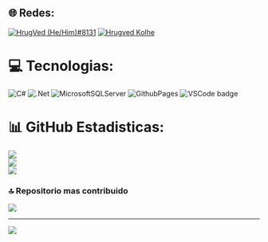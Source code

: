 
## 🌐 Redes:
<a href="[https://discord.gg/.roy_08]"><img border="0" alt="HrugVed (He/Him)#8131" src="https://img.icons8.com/fluent/42/000000/discord-logo.png"/></a> <a href="[https://www.instagram.com/_hrugved_/](https://instagram.com/Roy.Moyano)"><img border="0" alt="Hrugved Kolhe" src="https://img.icons8.com/doodle/38/000000/instagram--v1.png"/></a>

# 💻 Tecnologias:
![C#](https://img.shields.io/badge/c%23-%23239120.svg?style=for-the-badge&logo=c-sharp&logoColor=white) ![.Net](https://img.shields.io/badge/.NET-5C2D91?style=for-the-badge&logo=.net&logoColor=white) ![MicrosoftSQLServer](https://img.shields.io/badge/Microsoft%20SQL%20Server-CC2927?style=for-the-badge&logo=microsoft%20sql%20server&logoColor=white) ![GithubPages](https://img.shields.io/badge/github%20pages-121013?style=for-the-badge&logo=github&logoColor=white) ![VSCode badge](https://img.shields.io/badge/Visual_Studio_Code-0078D4?style=for-the-badge&logo=visual%20studio%20code&logoColor=white)
# 📊 GitHub Estadisticas:
![](https://github-readme-stats.vercel.app/api?username=RodrigoMoyano&theme=gotham&hide_border=true&include_all_commits=false&count_private=false)<br/>
![](https://github-readme-streak-stats.herokuapp.com/?user=RodrigoMoyano&theme=gotham&hide_border=true)<br/>
![](https://github-readme-stats.vercel.app/api/top-langs/?username=RodrigoMoyano&theme=gotham&hide_border=true&include_all_commits=false&count_private=false&layout=compact)

### 🔝 Repositorio mas contribuido
![](https://github-contributor-stats.vercel.app/api?username=RodrigoMoyano&limit=5&theme=dark&combine_all_yearly_contributions=true)

---
[![](https://visitcount.itsvg.in/api?id=RodrigoMoyano&icon=0&color=0)](https://visitcount.itsvg.in)

<!-- Proudly created with GPRM ( https://gprm.itsvg.in ) -->
